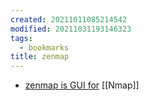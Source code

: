 ```yaml
---
created: 20211011085214542
modified: 20211031193146323
tags:
  - bookmarks
title: zenmap
---
```


- [zenmap is GUI for](https://nmap.org/zenmap/) [[Nmap]]
